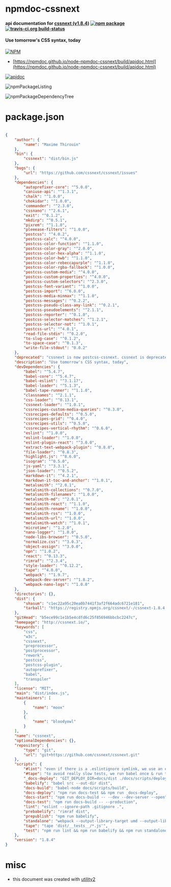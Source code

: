 # npmdoc-cssnext

#### api documentation for  [cssnext (v1.8.4)](http://cssnext.io/)  [![npm package](https://img.shields.io/npm/v/npmdoc-cssnext.svg?style=flat-square)](https://www.npmjs.org/package/npmdoc-cssnext) [![travis-ci.org build-status](https://api.travis-ci.org/npmdoc/node-npmdoc-cssnext.svg)](https://travis-ci.org/npmdoc/node-npmdoc-cssnext)

#### Use tomorrow's CSS syntax, today

[![NPM](https://nodei.co/npm/cssnext.png?downloads=true&downloadRank=true&stars=true)](https://www.npmjs.com/package/cssnext)

- [https://npmdoc.github.io/node-npmdoc-cssnext/build/apidoc.html](https://npmdoc.github.io/node-npmdoc-cssnext/build/apidoc.html)

[![apidoc](https://npmdoc.github.io/node-npmdoc-cssnext/build/screenCapture.buildCi.browser.%252Ftmp%252Fbuild%252Fapidoc.html.png)](https://npmdoc.github.io/node-npmdoc-cssnext/build/apidoc.html)

![npmPackageListing](https://npmdoc.github.io/node-npmdoc-cssnext/build/screenCapture.npmPackageListing.svg)

![npmPackageDependencyTree](https://npmdoc.github.io/node-npmdoc-cssnext/build/screenCapture.npmPackageDependencyTree.svg)



# package.json

```json

{
    "author": {
        "name": "Maxime Thirouin"
    },
    "bin": {
        "cssnext": "dist/bin.js"
    },
    "bugs": {
        "url": "https://github.com/cssnext/cssnext/issues"
    },
    "dependencies": {
        "autoprefixer-core": "^5.0.0",
        "caniuse-api": "^1.3.1",
        "chalk": "^1.0.0",
        "chokidar": "^1.0.0",
        "commander": "^2.3.0",
        "cssnano": "^2.6.1",
        "exit": "^0.1.2",
        "mkdirp": "^0.5.1",
        "pixrem": "^1.1.0",
        "pleeease-filters": "^1.0.0",
        "postcss": "^4.0.2",
        "postcss-calc": "^4.0.0",
        "postcss-color-function": "^1.1.0",
        "postcss-color-gray": "^2.0.0",
        "postcss-color-hex-alpha": "^1.1.0",
        "postcss-color-hwb": "^1.1.0",
        "postcss-color-rebeccapurple": "^1.1.0",
        "postcss-color-rgba-fallback": "^1.0.0",
        "postcss-custom-media": "^4.0.0",
        "postcss-custom-properties": "^4.0.0",
        "postcss-custom-selectors": "^2.3.0",
        "postcss-font-variant": "^1.0.0",
        "postcss-import": "^6.0.0",
        "postcss-media-minmax": "^1.1.0",
        "postcss-messages": "^0.2.2",
        "postcss-pseudo-class-any-link": "^0.2.1",
        "postcss-pseudoelements": "^2.1.1",
        "postcss-reporter": "^0.1.0",
        "postcss-selector-matches": "^1.2.1",
        "postcss-selector-not": "^1.0.1",
        "postcss-url": "^4.0.1",
        "read-file-stdin": "^0.2.0",
        "to-slug-case": "^0.1.2",
        "to-space-case": "^0.1.3",
        "write-file-stdout": "0.0.2"
    },
    "deprecated": "cssnext is now postcss-cssnext. cssnext is deprecated. See postcss-cssnext migration guide http://cssnext.io/postcss/",
    "description": "Use tomorrow's CSS syntax, today",
    "devDependencies": {
        "babel": "^5.4.7",
        "babel-core": "^5.4.7",
        "babel-eslint": "^3.1.17",
        "babel-loader": "^5.1.3",
        "babel-tape-runner": "^1.1.0",
        "classnames": "^2.1.1",
        "css-loader": "^0.13.1",
        "cssnext-loader": "^1.0.1",
        "cssrecipes-custom-media-queries": "^0.3.0",
        "cssrecipes-defaults": "^0.5.0",
        "cssrecipes-grid": "^0.4.0",
        "cssrecipes-utils": "^0.5.0",
        "cssrecipes-vertical-rhythm": "^0.6.0",
        "eslint": "^1.0.0",
        "eslint-loader": "^1.0.0",
        "eslint-plugin-react": "^3.0.0",
        "extract-text-webpack-plugin": "^0.8.0",
        "file-loader": "^0.8.3",
        "highlight.js": "^8.6.0",
        "isogram": "^0.5.0",
        "js-yaml": "^3.3.1",
        "json-loader": "^0.5.2",
        "markdown-it": "^4.2.1",
        "markdown-it-toc-and-anchor": "^1.0.1",
        "metalsmith": "^2.0.1",
        "metalsmith-collections": "^0.7.0",
        "metalsmith-filenames": "^1.0.0",
        "metalsmith-md": "^2.0.1",
        "metalsmith-react": "^1.1.0",
        "metalsmith-rename": "^1.0.0",
        "metalsmith-rss": "^1.0.0",
        "metalsmith-url": "^1.0.0",
        "metalsmith-watch": "^1.0.1",
        "microtime": "^1.2.0",
        "nano-logger": "^1.0.0",
        "node-libs-browser": "^0.5.0",
        "normalize.css": "^3.0.3",
        "object-assign": "^3.0.0",
        "opn": "^1.0.2",
        "react": "^0.13.3",
        "rimraf": "^2.3.4",
        "style-loader": "^0.12.2",
        "tape": "^4.0.0",
        "webpack": "^1.9.7",
        "webpack-dev-server": "^1.8.2",
        "webpack-nano-logs": "^1.0.0"
    },
    "directories": {},
    "dist": {
        "shasum": "c1ec22a95c20ea0b7441f3af2f664adc6721e181",
        "tarball": "https://registry.npmjs.org/cssnext/-/cssnext-1.8.4.tgz"
    },
    "gitHead": "b5ece99c1e1b5e4cdfd6c25f856946bbcbc2247c",
    "homepage": "http://cssnext.io/",
    "keywords": [
        "css",
        "w3c",
        "cssnext",
        "preprocessor",
        "postprocessor",
        "rework",
        "postcss",
        "postcss-plugin",
        "autoprefixer",
        "babel",
        "transpiler"
    ],
    "license": "MIT",
    "main": "dist/index.js",
    "maintainers": [
        {
            "name": "moox"
        },
        {
            "name": "bloodyowl"
        }
    ],
    "name": "cssnext",
    "optionalDependencies": {},
    "repository": {
        "type": "git",
        "url": "git+https://github.com/cssnext/cssnext.git"
    },
    "scripts": {
        "#lint": "even if there is a .eslintignore symlink, we use an explicit command because windows don't like unix symlink",
        "#tape": "to avoid really slow tests, we run babel once & run tests on the result",
        "_docs-deploy": "GIT_DEPLOY_DIR=docs/dist ./docs/scripts/deploy-to-gh-pages.sh -v",
        "babelify": "babel src --out-dir dist",
        "docs-build": "babel-node docs/scripts/build",
        "docs-deploy": "npm run docs-test && npm run _docs-deploy",
        "docs-start": "npm run docs-build -- --dev --dev-server --open",
        "docs-test": "npm run docs-build -- --production",
        "lint": "eslint --ignore-path .gitignore .",
        "prebabelify": "rimraf dist",
        "prepublish": "npm run babelify",
        "standalone": "webpack --output-library-target umd --output-library cssnext dist/index.js dist/cssnext.js",
        "tape": "tape 'dist/__tests__/*.js'",
        "test": "npm run lint && npm run babelify && npm run standalone && npm run tape"
    },
    "version": "1.8.4"
}
```



# misc
- this document was created with [utility2](https://github.com/kaizhu256/node-utility2)
